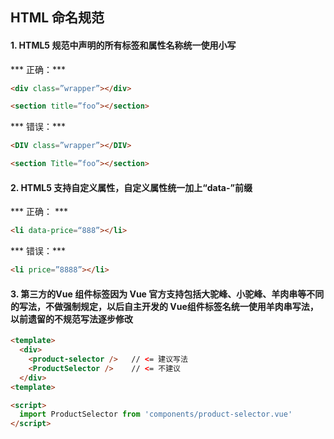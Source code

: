 ## HTML 命名规范

#### 1. HTML5 规范中声明的所有标签和属性名称统一使用小写

*** 正确：***

```html
<div class=”wrapper”></div>
```
```html 
<section title=”foo”></section>
```

*** 错误：*** 

```html
<DIV class=”wrapper”></DIV> 
```
```html
<section Title=”foo”></section>
```

#### 2. HTML5 支持自定义属性，自定义属性统一加上“data-”前缀

*** 正确： ***

```html 
<li data-price=“888”></li>
```

*** 错误：***
```html
<li price=”8888”></li>
```

#### 3. 第三方的Vue 组件标签因为 Vue 官方支持包括大驼峰、小驼峰、羊肉串等不同的写法，不做强制规定，以后自主开发的 Vue组件标签名统一使用羊肉串写法，以前遗留的不规范写法逐步修改

```html
<template>
  <div>
    <product-selector />   // <= 建议写法
    <ProductSelector />    // <= 不建议
  </div>
<template>

<script>
  import ProductSelector from 'components/product-selector.vue'
</script>
```
```